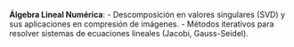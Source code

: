  **Álgebra Lineal Numérica**:
    -   Descomposición en valores singulares (SVD) y sus aplicaciones en compresión de imágenes.
    -   Métodos iterativos para resolver sistemas de ecuaciones lineales (Jacobi, Gauss-Seidel).
